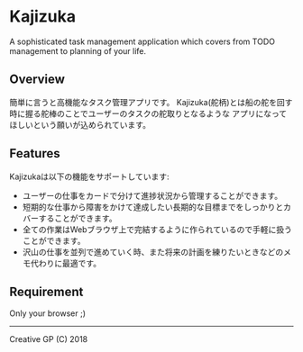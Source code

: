 # Kajizuka
A sophisticated task management application which covers from TODO management to planning of your life. 


## Overview
簡単に言うと高機能なタスク管理アプリです。
Kajizuka(舵柄)とは船の舵を回す時に握る舵棒のことでユーザーのタスクの舵取りとなるような
アプリになってほしいという願いが込められています。


## Features
Kajizukaは以下の機能をサポートしています:
- ユーザーの仕事をカードで分けて進捗状況から管理することができます。
- 短期的な仕事から障害をかけて達成したい長期的な目標までをしっかりとカバーすることができます。
- 全ての作業はWebブラウザ上で完結するように作られているので手軽に扱うことができます。
- 沢山の仕事を並列で進めていく時、また将来の計画を練りたいときなどのメモ代わりに最適です。


## Requirement
Only your browser ;)


---
Creative GP (C) 2018


